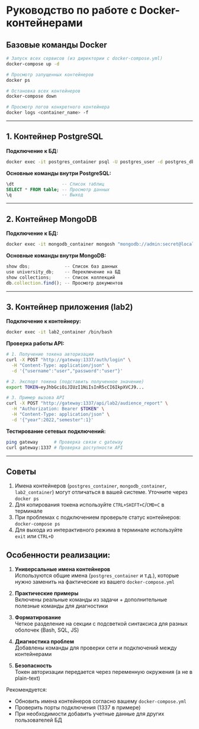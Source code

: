 # Руководство по работе с Docker-контейнерами

## Базовые команды Docker
```bash
# Запуск всех сервисов (из директории с docker-compose.yml)
docker-compose up -d

# Просмотр запущенных контейнеров
docker ps

# Остановка всех контейнеров
docker-compose down

# Просмотр логов конкретного контейнера
docker logs <container_name> -f
```

---

## 1. Контейнер PostgreSQL
**Подключение к БД:**
```bash
docker exec -it postgres_container psql -U postgres_user -d postgres_db
```

**Основные команды внутри PostgreSQL:**
```sql
\dt                  -- Список таблиц
SELECT * FROM table; -- Просмотр данных
\q                   -- Выход
```

---

## 2. Контейнер MongoDB
**Подключение к БД:**
```bash
docker exec -it mongodb_container mongosh "mongodb://admin:secret@localhost:27017/university_db?authSource=admin"
```

**Основные команды внутри MongoDB:**
```javascript
show dbs;             -- Список баз данных
use university_db;    -- Переключение на БД
show collections;     -- Список коллекций
db.collection.find(); -- Просмотр документов
```

---

## 3. Контейнер приложения (lab2)
**Подключение к контейнеру:**
```bash
docker exec -it lab2_container /bin/bash
```

**Проверка работы API:**
```bash
# 1. Получение токена авторизации
curl -X POST "http://gateway:1337/auth/login" \
  -H "Content-Type: application/json" \
  -d '{"username":"user","password":"user"}'

# 2. Экспорт токена (подставить полученное значение)
export TOKEN=eyJhbGciOiJIUzI1NiIsInR5cCI6IkpXVCJ9...

# 3. Пример вызова API
curl -X POST "http://gateway:1337/api/lab2/audience_report" \
  -H "Authorization: Bearer $TOKEN" \
  -H "Content-Type: application/json" \
  -d '{"year":2022,"semester":1}'
```

**Тестирование сетевых подключений:**
```bash
ping gateway      # Проверка связи с gateway
curl gateway:1337 # Проверка доступности API
```

---

## Советы
1. Имена контейнеров (`postgres_container`, `mongodb_container`, `lab2_container`) могут отличаться в вашей системе. Уточните через `docker ps`
2. Для копирования токена используйте `CTRL+SHIFT+C`/`CMD+C` в терминале
3. При проблемах с подключением проверьте статус контейнеров: `docker-compose ps`
4. Для выхода из интерактивного режима в терминале используйте `exit` или `CTRL+D`


## Особенности реализации:
1. **Универсальные имена контейнеров**  
   Используются общие имена (`postgres_container` и т.д.), которые нужно заменить на фактические из вашего `docker-compose.yml`

2. **Практические примеры**  
   Включены реальные команды из задачи + дополнительные полезные команды для диагностики

3. **Форматирование**  
   Четкое разделение на секции с подсветкой синтаксиса для разных оболочек (Bash, SQL, JS)

4. **Диагностика проблем**  
   Добавлены команды для проверки сети и подключений между контейнерами

5. **Безопасность**  
   Токен авторизации передается через переменную окружения (а не в plain-text)

Рекомендуется:
- Обновить имена контейнеров согласно вашему `docker-compose.yml`
- Проверить порты подключения (1337 в примере)
- При необходимости добавить учетные данные для других пользователей БД